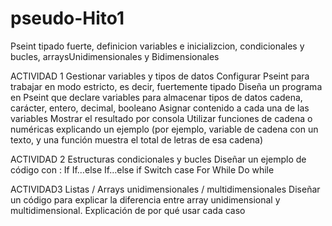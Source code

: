 # pseudo-Hito1
Pseint tipado fuerte, definicion variables e inicializcion, condicionales y bucles, arraysUnidimensionales y Bidimensionales


ACTIVIDAD 1
Gestionar variables y tipos de datos
Configurar Pseint para trabajar en modo estricto, es decir, fuertemente tipado
Diseña un programa en Pseint que declare variables para almacenar tipos de datos cadena, carácter, entero, decimal, booleano
Asignar contenido a cada una de las variables
Mostrar el resultado por consola
Utilizar funciones de cadena o numéricas explicando un ejemplo (por ejemplo, variable de cadena con un texto, y una función muestra el total de letras de esa cadena)


ACTIVIDAD 2
Estructuras condicionales y bucles
Diseñar un ejemplo de código con :
If
If…else
If…else if
Switch case
For
While
Do while


ACTIVIDAD3
Listas / Arrays unidimensionales /  multidimensionales
Diseñar un código para explicar la diferencia entre array unidimensional y multidimensional.
Explicación de por qué usar cada caso


